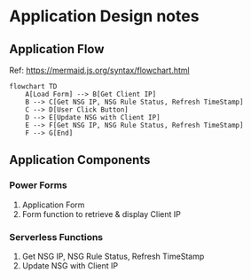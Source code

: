 # Application Design notes

## Application Flow
Ref: https://mermaid.js.org/syntax/flowchart.html
```mermaid
flowchart TD
    A[Load Form] --> B[Get Client IP]
    B --> C[Get NSG IP, NSG Rule Status, Refresh TimeStamp]
    C --> D[User Click Button]
    D --> E[Update NSG with Client IP]
    E --> F[Get NSG IP, NSG Rule Status, Refresh TimeStamp]
    F --> G[End]
```
## Application Components
### Power Forms
1. Application Form
1. Form function to retrieve & display Client IP
### Serverless Functions
1. Get NSG IP, NSG Rule Status, Refresh TimeStamp
1. Update NSG with Client IP


